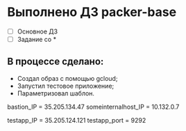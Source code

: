 # Выполнено ДЗ packer-base

 - [ ] Основное ДЗ
 - [ ] Задание со *

## В процессе сделано:
 - Создал образ с помощью gcloud;
 - Запустил тестовое приложение;
 - Параметризовал шаблон.



bastion_IP = 35.205.134.47
someinternalhost_IP = 10.132.0.7

testapp_IP = 35.205.124.121
testapp_port = 9292



